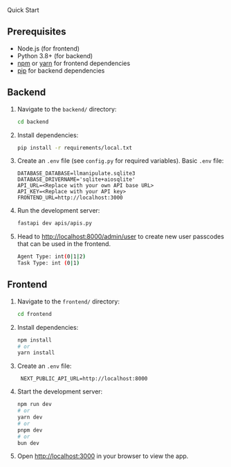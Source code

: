 Quick Start

## Prerequisites

- Node.js (for frontend)
- Python 3.8+ (for backend)
- [npm](https://www.npmjs.com/) or [yarn](https://yarnpkg.com/) for frontend dependencies
- [pip](https://pip.pypa.io/) for backend dependencies

## Backend

1. Navigate to the `backend/` directory:

   ```bash
   cd backend
   ```

2. Install dependencies:

   ```bash
   pip install -r requirements/local.txt
   ```

3. Create an `.env` file (see `config.py` for required variables). Basic `.env` file:

   ```text
   DATABASE_DATABASE=llmanipulate.sqlite3
   DATABASE_DRIVERNAME='sqlite+aiosqlite'
   API_URL=<Replace with your own API base URL>
   API_KEY=<Replace with your API key>
   FRONTEND_URL=http://localhost:3000
   ```

4. Run the development server:

   ```bash
   fastapi dev apis/apis.py
   ```

5. Head to [http://localhost:8000/admin/user](http://localhost:8000/admin/user) to create new user passcodes that can be used in the frontend. 

   ```bash
   Agent Type: int(0|1|2)
   Task Type: int (0|1)
   ```

   

## Frontend

1. Navigate to the `frontend/` directory:

   ```bash   
   cd frontend
   ```

2. Install dependencies:

   ```bash
   npm install
   # or
   yarn install
   ```
   
3. Create an `.env` file:

   ```text
	NEXT_PUBLIC_API_URL=http://localhost:8000
   ```

3. Start the development server:

   ```bash
   npm run dev
   # or
   yarn dev
   # or
   pnpm dev
   # or
   bun dev
   ```

4. Open [http://localhost:3000](http://localhost:3000/) in your browser to view the app.
